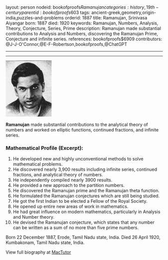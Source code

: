 layout: person
nodeid: bookofproofs$Ramanujan
categories: history,19th-century
parentid: bookofproofs$603
tags: ancient-greek,geometry,origin-india,puzzles-and-problems
orderid: 1887
title: Ramanujan, Srinivasa Aiyangar
born: 1887
died: 1920
keywords: Ramanujan, Numbers, Analysis, Theory, Conjecture, Series, Prime
description: Ramanujan made substantial contributions to Analysis and Numbers, discovering the Ramanujan Prime, Conjecture and infinite series.
references: bookofproofs$6909
contributors: @J-J-O'Connor,@E-F-Robertson,bookofproofs,@ChatGPT

---



---

![Ramanujan.jpg](https://github.com/bookofproofs/bookofproofs.github.io/blob/main/_sources/_assets/images/portraits/Ramanujan.jpg?raw=true)

**Ramanujan** made substantial contributions to the analytical theory of numbers and worked on elliptic functions, continued fractions, and infinite series.

### Mathematical Profile (Excerpt):
1. He developed new and highly unconventional methods to solve mathematical problems. 
2. He discovered nearly 3,900 results including infinite series, continued fractions, and analytical theory of numbers.
3. He independently compiled nearly 3900 results.
4. He provided a new approach to the partition numbers.
5. He discovered the Ramanujan prime and the Ramanujan theta function.
6. He formulated the Ramanujan conjectures which are still being studied.
7. He got the first Indian to be elected a Fellow of the Royal Society. 
8. He opened up entire new areas of work in mathematics.
9. He had great influence on modern mathematics, particularly in Analysis and Number theory. 
10. He devised the Ramanujan conjecture, which states that any number can be written as a sum of no more than five prime numbers.

Born 22 December 1887, Erode, Tamil Nadu state, India. Died 26 April 1920, Kumbakonam, Tamil Nadu state, India.

View full biography at [MacTutor](https://mathshistory.st-andrews.ac.uk/Biographies/Ramanujan/)
